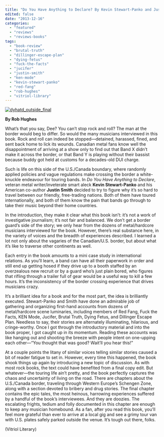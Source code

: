 ```yaml
---
title: "Do You Have Anything to Declare? By Kevin Stewart-Panko and Justin Smith"
edited: false
date: "2013-12-16"
categories:
  - "featured"
  - "reviews"
  - "reviews-books"
tags:
  - "book-review"
  - "brutal-truth"
  - "dillinger-escape-plan"
  - "dying-fetus"
  - "fuck-the-facts"
  - "jucifer"
  - "justin-smith"
  - "ken-mode"
  - "kevin-stewart-panko"
  - "red-fang"
  - "rob-hughes"
  - "vitriol-library"
---
```


[![dyhatd_outside_final](http://www.hellbound.ca/wp-content/uploads/2013/12/dyhatd_outside_final-590x443.jpg)](http://www.hellbound.ca/wp-content/uploads/2013/12/dyhatd_outside_final.jpg)

**By Rob Hughes**

What’s that you say, Dee? You can’t stop rock and roll? The man at the border would beg to differ. So would the many musicians interviewed in this book. Rock and roll can indeed be stopped—detained, harassed, fined, and sent back home to lick its wounds. Canadian metal fans know well the disappointment of arriving at a show only to find out that Band X didn’t make it across the border, or that Band Y is playing without their bassist because buddy got held at customs for a decades-old DUI charge.

Such is life on this side of the U.S./Canada boundary, where randomly applied policies and vague regulations make crossing the border a white-knuckle endeavour for touring bands. In _Do You Have Anything to Declare_, veteran metal writer/inveterate smart aleck **Kevin Stewart-Panko** and his American co-author **Justin Smith** decided to try to figure why it’s so hard to travel between our friendly, free-trading nations. Both of them have toured internationally, and both of them know the pain that bands go through to take their music beyond their home countries.

In the introduction, they make it clear what this book isn’t: it’s not a work of investigative journalism; it’s not fair and balanced. We don’t get a border guard’s side of the story; we only hear from the dozens of metal/hardcore musicians interviewed for the book. However, there’s real substance here, in the variety of voices and the breadth of experiences described. I learned a lot not only about the vagaries of the Canadian/U.S. border, but about what it’s like to traverse other continents as well.

Each entry in the book amounts to a mini case study in international relations. As you’ll learn, a band can have all their paperwork in order and still end up getting hosed if they drive up to a booth staffed by an overzealous new recruit or by a guard who’s just plain bored, who figures that rifling through a trailer full of gear would be a useful way to kill a few hours. It’s the inconsistency of the border crossing experience that drives musicians crazy.

It’s a brilliant idea for a book and for the most part, the idea is brilliantly executed. Stewart-Panko and Smith have done an admirable job of gathering and organizing first-hand accounts from dozens of metal/hardcore scene luminaries, including members of Red Fang, Fuck the Facts, KEN Mode, Jucifer, Brutal Truth, Dying Fetus, and Dillinger Escape Plan. Needless to say, their stories are alternately illuminating, hilarious, and cringe-worthy. Once I got through the introductory material and into the book proper, I got caught up in its momentum. Reading these accounts was like hanging out and shooting the breeze with people intent on one-upping each other—“You thought that was good? Wait’ll you hear this!”

At a couple points the litany of similar voices telling similar stories caused a bit of reader fatigue to set in. However, every time this happened, the book shook things up again by introducing a new topic of discussion. As with most rock books, the text could have benefited from a final copy edit. But whatever—the touring life ain’t pretty, and the book perfectly captures the chaos and uncertainty of living on the road. There are chapters about the U.S./Canada border, traveling through Western Europe’s Schengen Zone, along with a section devoted to bribery and drug stories. The final chapter contains the epic tales, the most heinous, harrowing experiences suffered by a handful of the book’s interviewees. And they are doozies. The escalating frights, tedium and folly documented in this chapter are enough to keep any musician homebound. As a fan, after you read this book, you’ll feel more grateful than ever to arrive at a local gig and see a grimy tour van with U.S. plates safely parked outside the venue. It’s tough out there, folks.

(Vitriol Literary)
